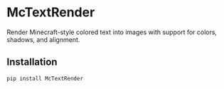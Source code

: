 # McTextRender

Render Minecraft-style colored text into images with support for colors, shadows, and alignment.

## Installation

```bash
pip install McTextRender